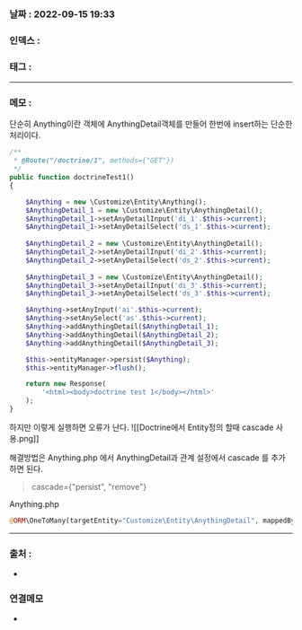 ### 날짜 :  2022-09-15 19:33

### 인덱스 :

### 태그 :

----

### 메모 :

단순히 Anything이란 객체에 AnythingDetail객체를 만들어
한번에 insert하는 단순한 처리이다.

```php
/**
 * @Route("/doctrine/1", methods={"GET"})
 */
public function doctrineTest1()
{

    $Anything = new \Customize\Entity\Anything();
    $AnythingDetail_1 = new \Customize\Entity\AnythingDetail();
    $AnythingDetail_1->setAnyDetailInput('di_1'.$this->current);
    $AnythingDetail_1->setAnyDetailSelect('ds_1'.$this->current);
    
    $AnythingDetail_2 = new \Customize\Entity\AnythingDetail();
    $AnythingDetail_2->setAnyDetailInput('di_2'.$this->current);
    $AnythingDetail_2->setAnyDetailSelect('ds_2'.$this->current);
    
    $AnythingDetail_3 = new \Customize\Entity\AnythingDetail();
    $AnythingDetail_3->setAnyDetailInput('di_3'.$this->current);
    $AnythingDetail_3->setAnyDetailSelect('ds_3'.$this->current);

    $Anything->setAnyInput('ai'.$this->current);
    $Anything->setAnySelect('as'.$this->current);
    $Anything->addAnythingDetail($AnythingDetail_1);
    $Anything->addAnythingDetail($AnythingDetail_2);
    $Anything->addAnythingDetail($AnythingDetail_3);

    $this->entityManager->persist($Anything);
    $this->entityManager->flush();

    return new Response(
        '<html><body>doctrine test 1</body></html>'
    );
}
```

하지만 이렇게 실행하면 오류가 난다.
![[Doctrine에서 Entity정의 할때 cascade 사용.png]]


해결방법은 Anything.php 에서 AnythingDetail과 관계 설정에서 cascade 를 추가 하면 된다.
> cascade={"persist", "remove"}

Anything.php
```php
@ORM\OneToMany(targetEntity="Customize\Entity\AnythingDetail", mappedBy="Anything", cascade={"persist", "remove"})
```





> 

----
### 출처 :
-


### 연결메모
-








